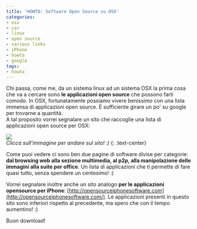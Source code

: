 ```yaml
---
title: 'HOWTO: Software Open Source su OSX'
categories:
- osx
- car
- linux
- open source
- various links
- iPhone
- howto
- google
tags:
- howto
---
```

Chi passa, come me, da un sistema linux ad un sistema OSX la prima cosa che va
a cercare sono **le applicazioni open source** che possono farti comodo. In
OSX, fortunatamente possiamo vivere benissimo con una lista immensa di
applicazioni open source. É sufficiente girare un po' su google per trovarne a
quantità.  
A tal proposito vorrei segnalare un sito che raccoglie una lista di
applicazioni open source per OSX:

[![]({{site.url}}/images/opensourcemac.png)](http://www.opensourcemac.org/)  
_Clicca sull'immagine per andare sul sito! :)_
{: .text-center}

Come puoi vedere ci sono ben due pagine di software divise per categorie:
**dal browsing web alla sezione multimedia, al p2p, alla manipolazione delle
immagini alla suite per office**. Un lista di applicazioni che ti permette di
fare quasi tutto, senza spendere un centesimo! :)

Vorrei segnalare inoltre anche un sito analogo **per le applicazioni
opensource per iPhone**:
[http://opensourceiphonesoftware.com](http://opensourceiphonesoftware.com/).
Le applicazioni presenti in questo sito sono inferiori rispetto al precedente,
ma spero che con il tempo aumentino! :)

Buon download!